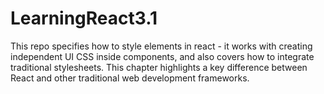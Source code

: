 # LearningReact3.1 
This repo specifies how to style elements in react - it works with creating independent UI CSS inside components, and also covers how to integrate traditional stylesheets. This chapter highlights a key difference between React and other traditional web development frameworks.
